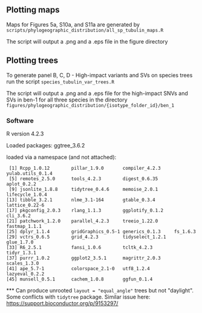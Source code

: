 
## Plotting maps

Maps for Figures 5a, S10a, and S11a are generated by `scripts/phylogeographic_distribution/all_sp_tubulin_maps.R`

The script will output a .png and a .eps file in the figure directory 

## Plotting trees 
To generate panel B, C, D - High-impact variants and SVs on species trees run the script `species_tubulin_var_trees.R` 

The script will output a .png and a .eps file for the high-impact SNVs and SVs in ben-1 for all three species in the directory `figures/phylogeographic_distribution/{isotype_folder_id}/ben_1`

### Software
R version 4.2.3

Loaded packages:
ggtree_3.6.2


loaded via a namespace (and not attached):
```
 [1] Rcpp_1.0.12        pillar_1.9.0       compiler_4.2.3     yulab.utils_0.1.4 
 [5] remotes_2.5.0      tools_4.2.3        digest_0.6.35      aplot_0.2.2       
 [9] jsonlite_1.8.8     tidytree_0.4.6     memoise_2.0.1      lifecycle_1.0.4   
[13] tibble_3.2.1       nlme_3.1-164       gtable_0.3.4       lattice_0.22-6    
[17] pkgconfig_2.0.3    rlang_1.1.3        ggplotify_0.1.2    cli_3.6.2         
[21] patchwork_1.2.0    parallel_4.2.3     treeio_1.22.0      fastmap_1.1.1     
[25] dplyr_1.1.4        gridGraphics_0.5-1 generics_0.1.3     fs_1.6.3          
[29] vctrs_0.6.5        grid_4.2.3         tidyselect_1.2.1   glue_1.7.0        
[33] R6_2.5.1           fansi_1.0.6        tcltk_4.2.3        tidyr_1.3.1       
[37] purrr_1.0.2        ggplot2_3.5.1      magrittr_2.0.3     scales_1.3.0      
[41] ape_5.7-1          colorspace_2.1-0   utf8_1.2.4         lazyeval_0.2.2    
[45] munsell_0.5.1      cachem_1.0.8       ggfun_0.1.4      
```

*** Can produce unrooted `layout = "equal_angle"` trees but not "daylight". Some conflicts with `tidytree` package. Similar issue here: https://support.bioconductor.org/p/9153297/ 